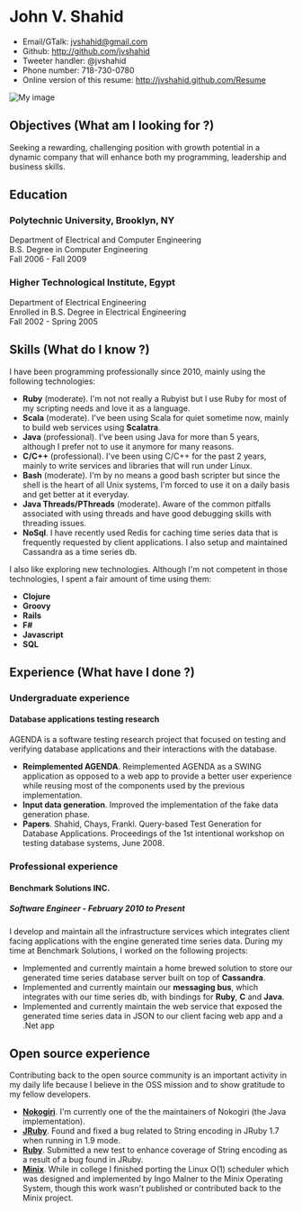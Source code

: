 <!--- trailing spaces are important to force a line break, i.e. <br/> in the
      generated document -->

# John V. Shahid

 * Email/GTalk: <jvshahid@gmail.com>
 * Github: <http://github.com/jvshahid>
 * Tweeter handler: @jvshahid
 * Phone number: 718-730-0780
 * Online version of this resume: <http://jvshahid.github.com/Resume>

![My image](http://www.gravatar.com/avatar/2736d9750eb13425e9bf70f112753c49)

## Objectives (What am I looking for ?)

Seeking a rewarding, challenging position with growth potential in a dynamic company that will
enhance both my programming, leadership and business skills.

## Education

### Polytechnic University, Brooklyn, NY  
Department of Electrical and Computer Engineering  
B.S. Degree in Computer Engineering  
Fall 2006 - Fall 2009

### Higher Technological Institute, Egypt  
Department of Electrical Engineering  
Enrolled in B.S. Degree in Electrical Engineering  
Fall 2002 - Spring 2005

## Skills (What do I know ?)

I have been programming professionally since 2010, mainly using
the following technologies:

- **Ruby** (moderate). I'm not not really a Rubyist but I use Ruby for most of my scripting needs and love it as a language.
- **Scala** (moderate). I've been using Scala for quiet sometime now, mainly to build web services using **Scalatra**.
- **Java** (professional). I've been using Java for more than 5 years, although I prefer not to use it anymore for many reasons.
- **C/C++** (professional). I've been using C/C++ for the past 2 years, mainly to write services and libraries that will run
  under Linux.
- **Bash** (moderate). I'm by no means a good bash scripter but since the shell is the heart of all Unix systems,
  I'm forced to use it on a daily basis and get better at it everyday.
- **Java Threads/PThreads** (moderate). Aware of the common pitfalls associated with using threads and have good debugging skills
  with threading issues.
- **NoSql**. I have recently used Redis for caching time series data that is frequently requested by client applications.
  I also setup and maintained Cassandra as a time series db.

I also like exploring new technologies. Although I'm not competent
in those technologies, I spent a fair amount of time using them:

- **Clojure**
- **Groovy**
- **Rails**
- **F#**
- **Javascript**
- **SQL**

## Experience (What have I done ?)

### Undergraduate experience

#### Database applications testing research

AGENDA is a software testing research project that focused on testing and verifying
database applications and their interactions with the database.

- **Reimplemented AGENDA**. Reimplemented AGENDA as a SWING application as opposed
  to a web app to provide a better user experience while reusing most of the components
  used by the previous implementation.
- **Input data generation**. Improved the implementation of the fake data generation phase.
- **Papers**. Shahid, Chays, Frankl. Query-based Test Generation for Database Applications.
  Proceedings of the 1st intentional workshop on testing database systems, June 2008.

### Professional experience

#### Benchmark Solutions INC.

##### Software Engineer - February 2010 to Present

I develop and maintain all the infrastructure services which integrates
client facing applications with the engine generated time series data.
During my time at Benchmark Solutions, I worked on the following projects:

- Implemented and currently maintain a home brewed solution to store our
  generated time series database server built on top of **Cassandra**.
- Implemented and currently maintain our **messaging bus**, which integrates
  with our time series db, with bindings for **Ruby**, **C** and **Java**.
- Implemented and currently maintain the web service that exposed the generated
  time series data in JSON to our client facing web app and a .Net app

## Open source experience

Contributing back to the open source community is an important activity
in my daily life because I believe in the OSS mission and to show gratitude
to my fellow developers.

- **[Nokogiri](https://github.com/sparklemotion/nokogiri)**. I'm currently one of the the maintainers of Nokogiri (the Java implementation).
- **[JRuby](https://github.com/jruby/jruby)**. Found and fixed a bug related to String encoding in JRuby 1.7 when running in 1.9 mode.
- **[Ruby](https://github.com/ruby/ruby)**. Submitted a new test to enhance coverage of String encoding as a result of a bug found in JRuby.
- **[Minix](http://www.minix3.org/)**. While in college I finished porting the Linux O(1) scheduler which was designed and implemented
  by Ingo Malner to the Minix Operating System, though this work wasn't published or contributed back to the
  Minix project.
